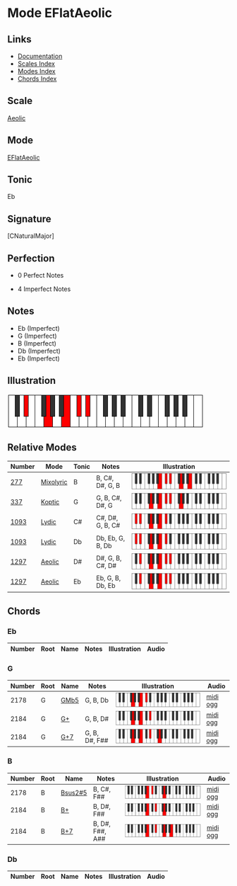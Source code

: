 # Mode EFlatAeolic

## Links

- [Documentation](index.md)
- [Scales Index](Scales.md)
- [Modes Index](Modes.md)
- [Chords Index](Chords.md)

## Scale

[Aeolic](ScaleAeolic.md)

## Mode

[EFlatAeolic](ModeEFlatAeolic.md)

## Tonic

Eb

## Signature

[CNaturalMajor]

## Perfection

 - 0 Perfect Notes

 - 4 Imperfect Notes

## Notes

- Eb (Imperfect)
- G (Imperfect)
- B (Imperfect)
- Db (Imperfect)
- Eb (Imperfect)

## Illustration

![EFlatAeolic](ModeEFlatAeolic.png)

## Relative Modes

| Number | Mode | Tonic | Notes | Illustration |
|--------|------|-------|-------|--------------|
| [277](https://ianring.com/musictheory/scales/277) | [Mixolyric](ModeMixolyric.md) | B | B, C#, D#, G, B | ![BNaturalMixolyric](ModeBNaturalMixolyric.png) |
| [337](https://ianring.com/musictheory/scales/337) | [Koptic](ModeKoptic.md) | G | G, B, C#, D#, G | ![GNaturalKoptic](ModeGNaturalKoptic.png) |
| [1093](https://ianring.com/musictheory/scales/1093) | [Lydic](ModeLydic.md) | C# | C#, D#, G, B, C# | ![CSharpLydic](ModeCSharpLydic.png) |
| [1093](https://ianring.com/musictheory/scales/1093) | [Lydic](ModeLydic.md) | Db | Db, Eb, G, B, Db | ![DFlatLydic](ModeDFlatLydic.png) |
| [1297](https://ianring.com/musictheory/scales/1297) | [Aeolic](ModeAeolic.md) | D# | D#, G, B, C#, D# | ![DSharpAeolic](ModeDSharpAeolic.png) |
| [1297](https://ianring.com/musictheory/scales/1297) | [Aeolic](ModeAeolic.md) | Eb | Eb, G, B, Db, Eb | ![EFlatAeolic](ModeEFlatAeolic.png) |

## Chords

### Eb

| Number | Root | Name | Notes | Illustration | Audio |
|--------|------|------|-------|--------------|-------|

### G

| Number | Root | Name | Notes | Illustration | Audio |
|--------|------|------|-------|--------------|-------|
| 2178 | G | [GMb5](ChordGNaturalMajorFlatFifth.md) | G, B, Db | ![GMb5](ChordGNaturalMajorFlatFifthRootPosition.png) | [midi](ChordGNaturalMajorFlatFifthRootPosition.mid) [ogg](ChordGNaturalMajorFlatFifthRootPosition.ogg) |
| 2184 | G | [G+](ChordGNaturalAugmented.md) | G, B, D# | ![G+](ChordGNaturalAugmentedRootPosition.png) | [midi](ChordGNaturalAugmentedRootPosition.mid) [ogg](ChordGNaturalAugmentedRootPosition.ogg) |
| 2184 | G | [G+7](ChordGNaturalAugmentedAugmentedSeventh.md) | G, B, D#, F## | ![G+7](ChordGNaturalAugmentedAugmentedSeventhRootPosition.png) | [midi](ChordGNaturalAugmentedAugmentedSeventhRootPosition.mid) [ogg](ChordGNaturalAugmentedAugmentedSeventhRootPosition.ogg) |

### B

| Number | Root | Name | Notes | Illustration | Audio |
|--------|------|------|-------|--------------|-------|
| 2178 | B | [Bsus2#5](ChordBNaturalSuspendedSecondSharpFifth.md) | B, C#, F## | ![Bsus2#5](ChordBNaturalSuspendedSecondSharpFifthRootPosition.png) | [midi](ChordBNaturalSuspendedSecondSharpFifthRootPosition.mid) [ogg](ChordBNaturalSuspendedSecondSharpFifthRootPosition.ogg) |
| 2184 | B | [B+](ChordBNaturalAugmented.md) | B, D#, F## | ![B+](ChordBNaturalAugmentedRootPosition.png) | [midi](ChordBNaturalAugmentedRootPosition.mid) [ogg](ChordBNaturalAugmentedRootPosition.ogg) |
| 2184 | B | [B+7](ChordBNaturalAugmentedAugmentedSeventh.md) | B, D#, F##, A## | ![B+7](ChordBNaturalAugmentedAugmentedSeventhRootPosition.png) | [midi](ChordBNaturalAugmentedAugmentedSeventhRootPosition.mid) [ogg](ChordBNaturalAugmentedAugmentedSeventhRootPosition.ogg) |

### Db

| Number | Root | Name | Notes | Illustration | Audio |
|--------|------|------|-------|--------------|-------|

